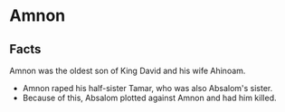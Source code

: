 # Amnon

## Facts

Amnon was the oldest son of King David and his wife Ahinoam.

* Amnon raped his half-sister Tamar, who was also Absalom's sister.
* Because of this, Absalom plotted against Amnon and had him killed.